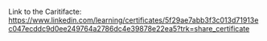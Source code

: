 Link to the Caritifacte: https://www.linkedin.com/learning/certificates/5f29ae7abb3f3c013d71913ec047ecddc9d0ee249764a2786dc4e39878e22ea5?trk=share_certificate
